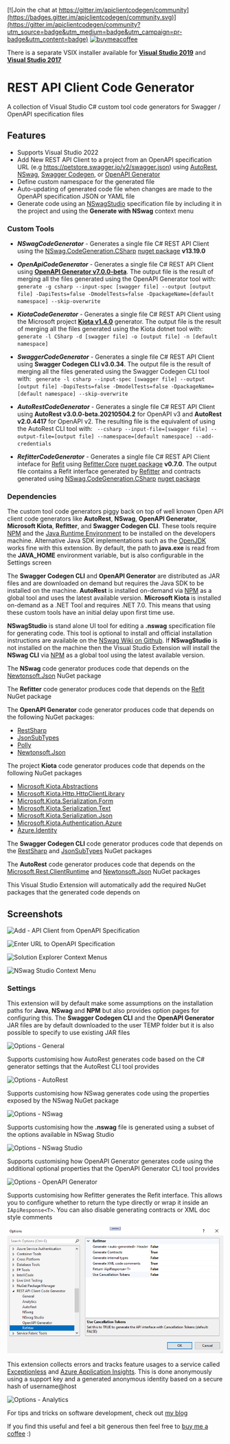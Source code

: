 [![Join the chat at https://gitter.im/apiclientcodegen/community](https://badges.gitter.im/apiclientcodegen/community.svg)](https://gitter.im/apiclientcodegen/community?utm_source=badge&utm_medium=badge&utm_campaign=pr-badge&utm_content=badge)
[![buymeacoffee](https://img.shields.io/badge/buy%20me%20a%20coffee-donate-yellow.svg)](https://www.buymeacoffee.com/christianhelle)

There is a separate VSIX installer available for **[Visual Studio 2019](https://marketplace.visualstudio.com/items?itemName=ChristianResmaHelle.APIClientCodeGenerator)** and **[Visual Studio 2017](https://marketplace.visualstudio.com/items?itemName=ChristianResmaHelle.ApiClientCodeGenerator2017)**

# REST API Client Code Generator
A collection of Visual Studio C# custom tool code generators for Swagger / OpenAPI specification files

## Features

- Supports Visual Studio 2022
- Add New REST API Client to a project from an OpenAPI specification URL (e.g https://petstore.swagger.io/v2/swagger.json) using [AutoRest](https://github.com/Azure/autorest), [NSwag](https://github.com/RicoSuter/NSwag), [Swagger Codegen](https://github.com/swagger-api/swagger-codegen), or [OpenAPI Generator](https://github.com/OpenAPITools/openapi-generator)
- Define custom namespace for the generated file
- Auto-updating of generated code file when changes are made to the OpenAPI specification JSON or YAML file
- Generate code using an [NSwagStudio](https://github.com/RicoSuter/NSwag/wiki/NSwagStudio) specification file by including it in the project and using the **Generate with NSwag** context menu


### Custom Tools

- ***NSwagCodeGenerator*** - Generates a single file C# REST API Client using the [NSwag.CodeGeneration.CSharp](https://github.com/RSuter/NSwag/wiki/CSharpClientGenerator) [nuget package](https://www.nuget.org/packages/NSwag.CodeGeneration.CSharp/) **v13.19.0**

- ***OpenApiCodeGenerator*** - Generates a single file C# REST API Client using **[OpenAPI Generator v7.0.0-beta](https://github.com/OpenAPITools/openapi-generator/releases/tag/v7.0.0-beta)**.
The output file is the result of merging all the files generated using the OpenAPI Generator tool with:
` generate -g csharp --input-spec [swagger file] --output [output file] -DapiTests=false -DmodelTests=false -DpackageName=[default namespace] --skip-overwrite`

- ***KiotaCodeGenerator*** - Generates a single file C# REST API Client using the Microsoft project **[Kiota v1.4.0](https://learn.microsoft.com/en-us/openapi/kiota/)** generator. 
The output file is the result of merging all the files generated using the Kiota dotnet tool with:
` generate -l CSharp -d [swagger file] -o [output file] -n [default namespace]`

- ***SwaggerCodeGenerator*** - Generates a single file C# REST API Client using **Swagger Codegen CLI v3.0.34**.
The output file is the result of merging all the files generated using the Swagger Codegen CLI tool with:
` generate -l csharp --input-spec [swagger file] --output [output file] -DapiTests=false -DmodelTests=false -DpackageName=[default namespace] --skip-overwrite`

- ***AutoRestCodeGenerator*** - Generates a single file C# REST API Client using **AutoRest v3.0.0-beta.20210504.2** for OpenAPI v3 and **AutoRest v2.0.4417** for OpenAPI v2. 
The resulting file is the equivalent of using the AutoRest CLI tool with:
` --csharp --input-file=[swagger file] --output-file=[output file] --namespace=[default namespace] --add-credentials`

- ***RefitterCodeGenerator*** - Generates a single file C# REST API Client inteface for [Refit](https://github.com/reactiveui/refit) using [Refitter.Core](https://github.com/christianhelle/refitter) [nuget package](https://www.nuget.org/packages/Refitter.Core/) **v0.7.0**.
The output file contains a Refit interface generated by [Refitter](https://github.com/christianhelle/refitter) and contracts generated using [NSwag.CodeGeneration.CSharp](https://github.com/RSuter/NSwag/wiki/CSharpClientGenerator) [nuget package](https://www.nuget.org/packages/NSwag.CodeGeneration.CSharp/)


### Dependencies

The custom tool code generators piggy back on top of well known Open API client code generators like **AutoRest**, **NSwag**, **OpenAPI Generator**, **Microsoft Kiota**, **Refitter**, and **Swagger Codegen CLI**. These tools require [NPM](https://www.npmjs.com/get-npm) and the [Java Runtime Environment](https://java.com/en/download/manual.jsp) to be installed on the developers machine. Alternative Java SDK implementations such as the [OpenJDK](https://adoptopenjdk.net) works fine with this extension. By default, the path to **java.exe** is read from the **JAVA_HOME** environment variable, but is also configurable in the Settings screen

The **Swagger Codegen CLI** and **OpenAPI Generator** are distributed as JAR files and are downloaded on demand but requires the Java SDK to be installed on the machine. **AutoRest** is installed on-demand via [NPM](https://www.npmjs.com/get-npm) as a global tool and uses the latest available version. **Microsoft Kiota** is installed on-demand as a .NET Tool and requires .NET 7.0. This means that using these custom tools have an initial delay upon first time use. 

**NSwagStudio** is stand alone UI tool for editing a **.nswag** specification file for generating code. This tool is optional to install and official installation instructions are available on the [NSwag Wiki on Github](https://github.com/RicoSuter/NSwag/wiki/NSwagStudio). If **NSwagStudio** is not installed on the machine then the Visual Studio Extension will install the **NSwag CLI** via [NPM](https://www.npmjs.com/get-npm) as a global tool using the latest available version. 

The **NSwag** code generator produces code that depends on the [Newtonsoft.Json](https://www.nuget.org/packages/Newtonsoft.Json/13.0.3) NuGet package

The **Refitter** code generator produces code that depends on the [Refit](https://www.nuget.org/packages/Refit/7.0.0) NuGet package

The **OpenAPI Generator** code generator produces code that depends on the following NuGet packages:
- [RestSharp](https://www.nuget.org/packages/RestSharp/108.0.2)
- [JsonSubTypes](https://www.nuget.org/packages/JsonSubTypes/2.0.1)
- [Polly](https://www.nuget.org/packages/Polly/7.2.4)
- [Newtonsoft.Json](https://www.nuget.org/packages/Newtonsoft.Json/13.0.3)

The project **Kiota** code generator produces code that depends on the following NuGet packages
- [Microsoft.Kiota.Abstractions](https://www.nuget.org/packages/Microsoft.Kiota.Abstractions/1.3.0)
- [Microsoft.Kiota.Http.HttpClientLibrary](https://www.nuget.org/packages/Microsoft.Kiota.Http.HttpClientLibrary/1.0.6)
- [Microsoft.Kiota.Serialization.Form](https://www.nuget.org/packages/Microsoft.Kiota.Serialization.Form/1.0.1)
- [Microsoft.Kiota.Serialization.Text](https://www.nuget.org/packages/Microsoft.Kiota.Serialization.Text/1.0.3)
- [Microsoft.Kiota.Serialization.Json](https://www.nuget.org/packages/Microsoft.Kiota.Serialization.Json/1.0.8)
- [Microsoft.Kiota.Authentication.Azure](https://www.nuget.org/packages/Microsoft.Kiota.Authentication.Azure/1.0.3)
- [Azure.Identity](https://www.nuget.org/packages/Azure.Identity/1.9.0)

The **Swagger Codegen CLI** code generator produces code that depends on the [RestSharp](https://www.nuget.org/packages/RestSharp/105.1.0) and [JsonSubTypes](https://www.nuget.org/packages/JsonSubTypes/1.2.0) NuGet packages

The **AutoRest** code generator produces code that depends on the [Microsoft.Rest.ClientRuntime](https://www.nuget.org/packages/Microsoft.Rest.ClientRuntime/2.3.24) and [Newtonsoft.Json](https://www.nuget.org/packages/Newtonsoft.Json/13.0.3) NuGet packages

This Visual Studio Extension will automatically add the required NuGet packages that the generated code depends on


## Screenshots

![Add - API Client from OpenAPI Specification](https://github.com/christianhelle/apiclientcodegen/raw/master/images/add-new-menu.png)

![Enter URL to OpenAPI Specification](https://github.com/christianhelle/apiclientcodegen/raw/master/images/add-new-dialog.png)

![Solution Explorer Context Menus](https://github.com/christianhelle/apiclientcodegen/raw/master/images/solution-explorer-context-menu.jpg)

![NSwag Studio Context Menu](https://github.com/christianhelle/apiclientcodegen/raw/master/images/nswagstudio-context-menu.jpg)


### Settings

This extension will by default make some assumptions on the installation paths for **Java**, **NSwag** and **NPM** but also provides option pages for configuring this. The **Swagger Codegen CLI** and the **OpenAPI Generator** JAR files are by default downloaded to the user TEMP folder but it is also possible to specify to use existing JAR files

![Options - General](https://github.com/christianhelle/apiclientcodegen/raw/master/images/options-general.png)

Supports customising how AutoRest generates code based on the C# generator settings that the AutoRest CLI tool provides

![Options - AutoRest](https://github.com/christianhelle/apiclientcodegen/raw/master/images/options-autorest.png)

Supports customising how NSwag generates code using the properties exposed by the NSwag NuGet package

![Options - NSwag](https://github.com/christianhelle/apiclientcodegen/raw/master/images/options-nswag.png)

Supports customising how the **.nswag** file is generated using a subset of the options available in NSwag Studio

![Options - NSwag Studio](https://github.com/christianhelle/apiclientcodegen/raw/master/images/options-nswagstudio.png)

Supports customising how OpenAPI Generator generates code using the additional optional properties that the OpenAPI Generator CLI tool provides

![Options - OpenAPI Generator](https://github.com/christianhelle/apiclientcodegen/raw/master/images/options-openapigenerator.png)

Supports customising how Refitter generates the Refit interface. This allows you to configure whether to return the type directly or wrap it inside an `IApiResponse<T>`. You can also disable generating contracts or XML doc style comments

![Options - Refitter](images/refitter-options.png)

This extension collects errors and tracks feature usages to a service called [Exceptionless](https://exceptionless.com) and [Azure Application Insights](https://learn.microsoft.com/en-us/azure/azure-monitor/app/app-insights-overview?WT.mc_id=DT-MVP-5004822). This is done anonymously using a support key and a generated anonymous identity based on a secure hash of username@host

![Options - Analytics](https://github.com/christianhelle/apiclientcodegen/raw/master/images/support-key.png)


For tips and tricks on software development, check out [my blog](https://christianhelle.com)

If you find this useful and feel a bit generous then feel free to [buy me a coffee](https://www.buymeacoffee.com/christianhelle) :)

